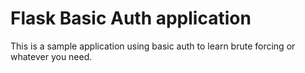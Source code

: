 # Flask Basic Auth application

This is a sample application using basic auth to learn brute forcing or whatever you need.
